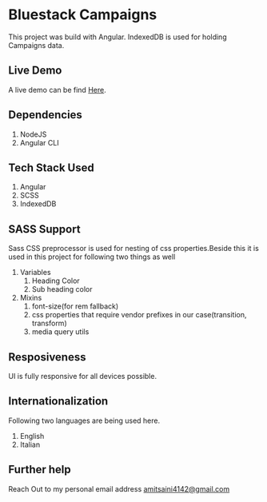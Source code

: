 # Bluestack Campaigns

This project was build with Angular. IndexedDB is used for holding Campaigns data.

## Live Demo

A live demo can be find [Here](https://amitsaini4142.github.io).

## Dependencies
1. NodeJS
2. Angular CLI

## Tech Stack Used
1. Angular
2. SCSS
3. IndexedDB

## SASS Support

Sass CSS preprocessor is used for nesting of css properties.Beside this it is used in this project for following two things as well
1. Variables
    1. Heading Color
    2. Sub heading color
2. Mixins
    1. font-size(for rem fallback)
    2. css properties that require vendor prefixes in our case(transition, transform)
    3. media query utils

## Resposiveness
UI is fully responsive for all devices possible.

## Internationalization
Following two languages are being used here.
1. English
2. Italian

## Further help

Reach Out to my personal email address amitsaini4142@gmail.com
